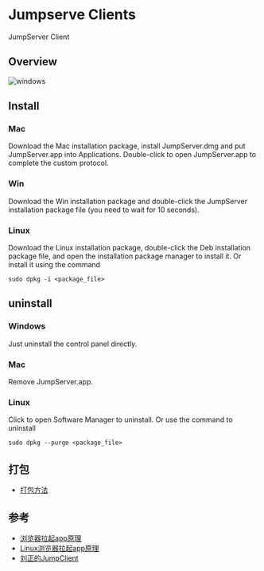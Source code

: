 # Jumpserve Clients

JumpServer Client
## Overview

![windows](static/windows.png)

## Install

### Mac

Download the Mac installation package, install JumpServer.dmg and put JumpServer.app into Applications. Double-click to open JumpServer.app to complete the custom protocol.

### Win

Download the Win installation package and double-click the JumpServer installation package file (you need to wait for 10 seconds).

### Linux

Download the Linux installation package, double-click the Deb installation package file, and open the installation package manager to install it. Or install it using the command
```
sudo dpkg -i <package_file>
```


## uninstall

### Windows

Just uninstall the control panel directly.

### Mac

Remove JumpServer.app.

### Linux

Click to open Software Manager to uninstall. Or use the command to uninstall
```
sudo dpkg --purge <package_file>
```

## 打包

- [打包方法](https://github.com/jumpserver/apps/blob/master/README_PACK.md)

## 参考

- [浏览器拉起app原理](https://juejin.cn/post/6844903989155217421)
- [Linux浏览器拉起app原理](https://medium.com/swlh/custom-protocol-handling-how-to-8ac41ff651eb)
- [刘正的JumpClient](https://github.com/liuzheng/jumpClient)

